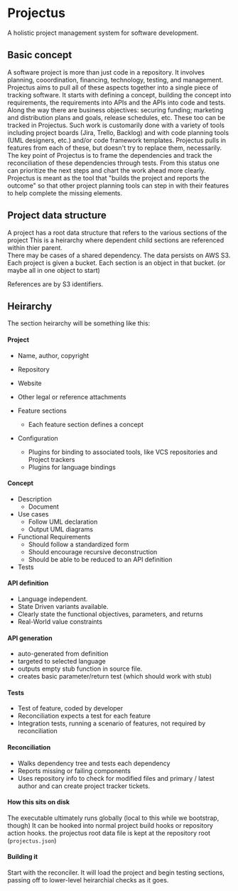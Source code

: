 # Projectus

A holistic project management system for software development.

## Basic concept
A software project is more than just code in a 
repository.  It involves planning, cooordination, financing,
technology, testing, and management.
Projectus aims to pull all of these aspects together into a 
single piece of tracking software.  It starts with defining
a concept, building the concept into requirements, the requirements
into APIs and the APIs into code and tests. Along the way 
there are business objectives: securing funding; marketing and
distribution plans and goals, release schedules, etc.  These
too can be tracked in Projectus.
Such work is customarily done with a variety of tools
including project boards (Jira, Trello, Backlog) and with
code planning tools (UML designers, etc.) and/or code framework
templates.  Projectus pulls in features from each of these, but
doesn't try to replace them, necessarily.
The key point of Projectus is to frame the dependencies and track
the reconciliation of these dependencies through tests.
From this status one can prioritize the next steps and chart
the work ahead more clearly.  Projectus is meant as the tool
that "builds the project and reports the outcome" so that
other project planning tools can step in with their features to
help complete the missing elements.

## Project data structure
A project has a root data structure that refers
to the various sections of the project
This is a heirarchy where dependent child sections
are referenced within thier parent.  
There may be cases of a shared dependency.
The data persists on AWS S3.  Each project is
given a bucket.  Each section is an object in that
bucket. (or maybe all in one object to start)

References are by S3 identifiers.

## Heirarchy
The section heirarchy will be something like this:

#### Project
- Name, author, copyright
- Repository
- Website
- Other legal or reference attachments
- Feature sections
    - Each feature section defines a concept
    
- Configuration
    - Plugins for binding to associated tools, like VCS repositories and Project trackers
    - Plugins for language bindings    

#### Concept
- Description
    - Document
- Use cases
    - Follow UML declaration
    - Output UML diagrams
- Functional Requirements
    - Should follow a standardized form
    - Should encourage recursive deconstruction
    - Should be able to be reduced to an API definition
 - Tests    
    
#### API definition
   - Language independent.
   - State Driven variants available.
   - Clearly state the functional objectives, parameters, and returns
   - Real-World value constraints
   
#### API generation
   - auto-generated from definition
   - targeted to selected language
   - outputs empty stub function in source file.
   - creates basic parameter/return test (which should work with stub)
   
#### Tests
   - Test of feature, coded by developer
   - Reconciliation expects a test for each feature
   - Integration tests, running a scenario of features,
   not required by reconciliation
   
#### Reconciliation
   - Walks dependency tree and tests each dependency
   - Reports missing or failing components
   - Uses repository info to check for modified files
   and primary / latest author and can create project tracker
   tickets.      
   
#### How this sits on disk
The executable ultimately runs globally (local to this while we bootstrap, though)
It can be hooked into normal project build hooks or repository action hooks.
the projectus root data file is kept at the repository root
(`projectus.json`)   
        
#### Building it
Start with the reconciler.  It will load the project
and begin testing sections, passing off to lower-level
heirarchial checks as it goes.        